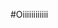 #Oiiiiiiiiiiii

<!--
**Potatinho04/Potatinho04** is a ✨ _special_ ✨ repository because its `README.md` (this file) appears on your GitHub profile.

Meu nome é Gigih Kauany

Estou estudando na Alura
Estou me desenvolvendo na linguagem JavaScript
Utilizo esse espaço para minha organização e compartilhamento dos meu projetos desenvolvidos

Você pode entrar em contato comigo 📫
00001083137025sp@al.educacao.sp.gov.br
